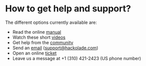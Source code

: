 # How to get help and support?

The different options currently available are:

* Read the online [manual](<http://hackolade.com/help> "target=\"\_blank\"")&nbsp;
* Watch these short [videos](<http://hackolade.com/videos.html> "target=\"\_blank\"")&nbsp;
* Get help from the [community](<https://hackolade.zendesk.com/hc/en-us/community/topics> "target=\"\_blank\"")&nbsp;
* Send an [email](<mailto:support@hackolade.com?subject=Support%20request>) (support@hackolade.com)&nbsp;
* Open an online [ticket](<https://hackolade.zendesk.com/hc/en-us/requests/new> "target=\"\_blank\"")&nbsp;
* Leave us a message at +1 (310) 421-2423 (US phone number)

